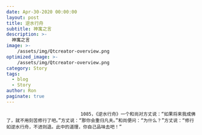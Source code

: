 ```yaml
---
date: Apr-30-2020 00:00:00
layout: post
title: 逆水行舟
subtitle: 神寓之言
description: >-
  神寓之言
image: >-
    /assets/img/Qtcreator-overview.png
optimized_image: >-
    /assets/img/Qtcreator-overview.png
category: Story
tags:
  - blog
  - Story
author: Ron
paginate: true
---
```


							　　1085，《逆水行舟》一个和尚对方丈说：“如果将来我成佛了，就不用刻苦修行了吧。”方丈说：“那你会重归凡夫。”和尚便问：“为什么？”方丈说：“修行如逆水行舟，不进则退。此中的道理，你自己品味去吧！”
							
							
						